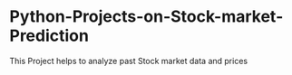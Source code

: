 # Python-Projects-on-Stock-market-Prediction
This Project helps to analyze past Stock market data and prices
